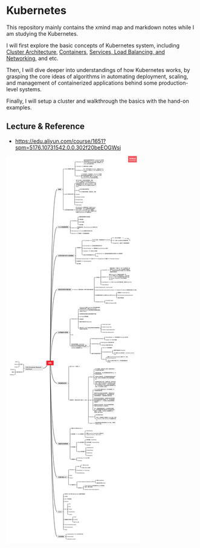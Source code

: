 # Kubernetes 

This repository mainly contains the xmind map and markdown notes while I am studying the Kubernetes.

I will first explore the basic concepts of Kubernetes system, including [Cluster Architecture](https://kubernetes.io/docs/concepts/architecture/), [Containers](https://kubernetes.io/docs/concepts/containers/), [Services, Load Balancing, and Networking](https://kubernetes.io/docs/concepts/services-networking/), and etc.

Then, I will dive deeper into understandings of how Kubernetes works, by grasping the core ideas of algorithms in automating deployment, scaling, and management of containerized applications behind some production-level systems.

Finally, I will setup a cluster and walkthrough the basics with the hand-on examples.



## Lecture & Reference

- https://edu.aliyun.com/course/1651?spm=5176.10731542.0.0.302f20beEOGWsj



![](k8s.png)





